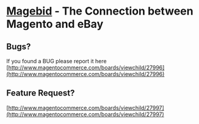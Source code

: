 [Magebid](http://www.magebid.com/) - The Connection between Magento and eBay
================================

Bugs?
----------

If you found a BUG please report it here 
[http://www.magentocommerce.com/boards/viewchild/27996](http://www.magentocommerce.com/boards/viewchild/27996)

Feature Request?
----------

[http://www.magentocommerce.com/boards/viewchild/27997](http://www.magentocommerce.com/boards/viewchild/27997)